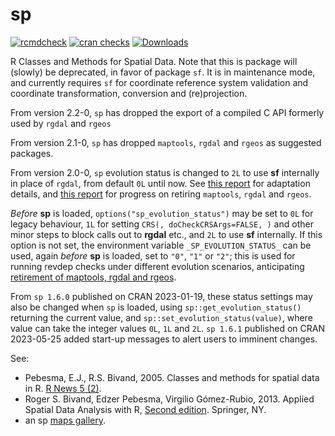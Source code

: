 # sp

[![rcmdcheck](https://github.com/edzer/sp/actions/workflows/rcmdcheck.yaml/badge.svg)](https://github.com/edzer/sp/actions/workflows/rcmdcheck.yaml)
[![cran checks](https://badges.cranchecks.info/worst/sp.svg)](https://cran.r-project.org/web/checks/check_results_sp.html)
[![Downloads](http://cranlogs.r-pkg.org/badges/sp?color=brightgreen)](http://www.r-pkg.org/pkg/sp)

R Classes and Methods for Spatial Data. Note that this is package will (slowly) be deprecated, in favor of package `sf`. It is in maintenance mode, and currently requires `sf` for coordinate reference system validation and coordinate transformation, conversion and (re)projection.

From version 2.2-0, `sp` has dropped the export of a compiled C API formerly used by `rgdal` and `rgeos`

From version 2.1-0, `sp` has dropped `maptools`, `rgdal` and `rgeos` as suggested packages.

From version 2.0-0, `sp` evolution status is changed to `2L` to use **sf** internally in place of `rgdal`, from default `0L` until now. See [this report](https://r-spatial.org/r/2023/05/15/evolution4.html) for adaptation details, and [this report](https://r-spatial.org/r/2023/04/10/evolution3.html) for progress on retiring `maptools`, `rgdal` and `rgeos`.

*Before* **sp** is loaded, `options("sp_evolution_status")` may be set to `0L` for legacy behaviour, `1L` for setting `CRS(, doCheckCRSArgs=FALSE, )` and other minor steps to block calls out to **rgdal** etc., and `2L` to use **sf** internally. If this option is not set, the environment variable `_SP_EVOLUTION_STATUS_` can be used, again *before* **sp** is loaded, set to `"0"`, `"1"` or `"2"`; this is used for running revdep checks under different evolution scenarios, anticipating [retirement of maptools, rgdal and rgeos](https://r-spatial.org/r/2022/04/12/evolution.html).

From `sp 1.6.0` published on CRAN 2023-01-19, these status settings may also be changed when `sp` is loaded, using `sp::get_evolution_status()` returning the current value, and `sp::set_evolution_status(value)`, where value can take the integer values `0L`, `1L` and `2L`. `sp 1.6.1` published on CRAN 2023-05-25 added start-up messages to alert users to imminent changes.

See:

* Pebesma, E.J., R.S. Bivand, 2005. Classes and methods for spatial data in R. 
[R News 5 (2)](https://cran.r-project.org/doc/Rnews/Rnews_2005-2.pdf).
* Roger S. Bivand, Edzer Pebesma, Virgilio Gómez-Rubio, 2013. Applied Spatial Data 
Analysis with R, [Second edition](https://www.asdar-book.org/). Springer, NY.  
* an sp [maps gallery](https://edzer.github.io/sp/articles/sp_gallery.html).
